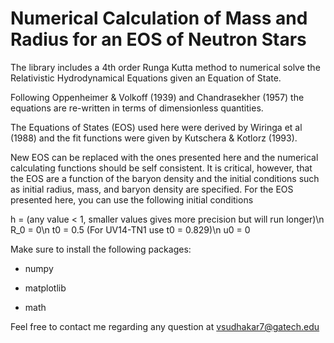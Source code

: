 # Numerical Calculation of Mass and Radius for an EOS of Neutron Stars
The library includes a 4th order Runga Kutta
method to numerical solve the Relativistic Hydrodynamical 
Equations given an Equation of State. 

Following Oppenheimer & Volkoff (1939) and Chandrasekher (1957)
the equations are re-written in terms of dimensionless quantities.

The Equations of States (EOS) used here were derived by Wiringa et al (1988) and the fit
functions were given by Kutschera & Kotlorz (1993).

New EOS can be replaced with the ones presented here and the numerical 
calculating functions should be self consistent. It is critical, however, that the EOS are 
a function of the baryon density and the initial conditions such as initial radius, mass, and
baryon density are specified. For the EOS presented here, you can use the following initial conditions

h = (any value < 1, smaller values gives more precision but will run longer)\n
R_0 = 0\n
t0 = 0.5 (For UV14-TN1 use t0 = 0.829)\n
u0 = 0

Make sure to install the following packages:

  - numpy

  - matplotlib

  - math

Feel free to contact me regarding any question at vsudhakar7@gatech.edu
